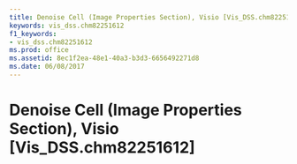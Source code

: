 ```yaml
---
title: Denoise Cell (Image Properties Section), Visio [Vis_DSS.chm82251612]
keywords: vis_dss.chm82251612
f1_keywords:
- vis_dss.chm82251612
ms.prod: office
ms.assetid: 8ec1f2ea-48e1-40a3-b3d3-6656492271d8
ms.date: 06/08/2017
---
```



# Denoise Cell (Image Properties Section), Visio [Vis_DSS.chm82251612]

